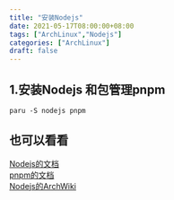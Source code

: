 ```yaml
---
title: "安装Nodejs"
date: 2021-05-17T08:00:00+08:00
tags: ["ArchLinux","Nodejs"]
categories: ["ArchLinux"]
draft: false
---
```


## 1.安装Nodejs 和包管理pnpm

`paru -S nodejs pnpm`

## 也可以看看

[Nodejs的文档](https://nodejs.org/en/docs/)    
[pnpm的文档](https://pnpm.io/motivation)  
[Nodejs的ArchWiki](https://wiki.archlinux.org/title/Node.js)